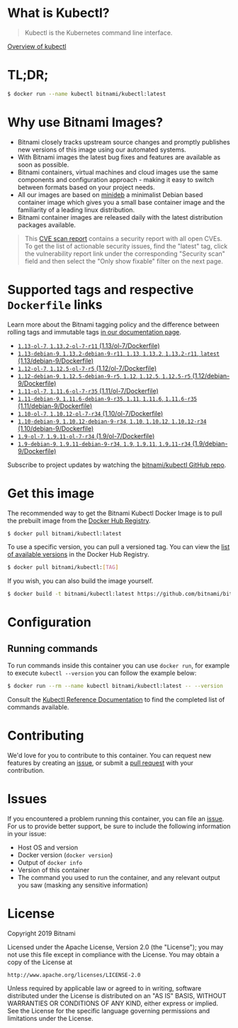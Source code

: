 
# What is Kubectl?

> Kubectl is the Kubernetes command line interface.

[Overview of kubectl](https://kubernetes.io/docs/reference/kubectl/overview/)

# TL;DR;

```bash
$ docker run --name kubectl bitnami/kubectl:latest
```

# Why use Bitnami Images?

* Bitnami closely tracks upstream source changes and promptly publishes new versions of this image using our automated systems.
* With Bitnami images the latest bug fixes and features are available as soon as possible.
* Bitnami containers, virtual machines and cloud images use the same components and configuration approach - making it easy to switch between formats based on your project needs.
* All our images are based on [minideb](https://github.com/bitnami/minideb) a minimalist Debian based container image which gives you a small base container image and the familiarity of a leading linux distribution.
* Bitnami container images are released daily with the latest distribution packages available.


> This [CVE scan report](https://quay.io/repository/bitnami/kubectl?tab=tags) contains a security report with all open CVEs. To get the list of actionable security issues, find the "latest" tag, click the vulnerability report link under the corresponding "Security scan" field and then select the "Only show fixable" filter on the next page.

# Supported tags and respective `Dockerfile` links

Learn more about the Bitnami tagging policy and the difference between rolling tags and immutable tags [in our documentation page](https://docs.bitnami.com/containers/how-to/understand-rolling-tags-containers/).


* [`1.13-ol-7`, `1.13.2-ol-7-r11` (1.13/ol-7/Dockerfile)](https://github.com/bitnami/bitnami-docker-kubectl/blob/1.13.2-ol-7-r11/1.13/ol-7/Dockerfile)
* [`1.13-debian-9`, `1.13.2-debian-9-r11`, `1.13`, `1.13.2`, `1.13.2-r11`, `latest` (1.13/debian-9/Dockerfile)](https://github.com/bitnami/bitnami-docker-kubectl/blob/1.13.2-debian-9-r11/1.13/debian-9/Dockerfile)
* [`1.12-ol-7`, `1.12.5-ol-7-r5` (1.12/ol-7/Dockerfile)](https://github.com/bitnami/bitnami-docker-kubectl/blob/1.12.5-ol-7-r5/1.12/ol-7/Dockerfile)
* [`1.12-debian-9`, `1.12.5-debian-9-r5`, `1.12`, `1.12.5`, `1.12.5-r5` (1.12/debian-9/Dockerfile)](https://github.com/bitnami/bitnami-docker-kubectl/blob/1.12.5-debian-9-r5/1.12/debian-9/Dockerfile)
* [`1.11-ol-7`, `1.11.6-ol-7-r35` (1.11/ol-7/Dockerfile)](https://github.com/bitnami/bitnami-docker-kubectl/blob/1.11.6-ol-7-r35/1.11/ol-7/Dockerfile)
* [`1.11-debian-9`, `1.11.6-debian-9-r35`, `1.11`, `1.11.6`, `1.11.6-r35` (1.11/debian-9/Dockerfile)](https://github.com/bitnami/bitnami-docker-kubectl/blob/1.11.6-debian-9-r35/1.11/debian-9/Dockerfile)
* [`1.10-ol-7`, `1.10.12-ol-7-r34` (1.10/ol-7/Dockerfile)](https://github.com/bitnami/bitnami-docker-kubectl/blob/1.10.12-ol-7-r34/1.10/ol-7/Dockerfile)
* [`1.10-debian-9`, `1.10.12-debian-9-r34`, `1.10`, `1.10.12`, `1.10.12-r34` (1.10/debian-9/Dockerfile)](https://github.com/bitnami/bitnami-docker-kubectl/blob/1.10.12-debian-9-r34/1.10/debian-9/Dockerfile)
* [`1.9-ol-7`, `1.9.11-ol-7-r34` (1.9/ol-7/Dockerfile)](https://github.com/bitnami/bitnami-docker-kubectl/blob/1.9.11-ol-7-r34/1.9/ol-7/Dockerfile)
* [`1.9-debian-9`, `1.9.11-debian-9-r34`, `1.9`, `1.9.11`, `1.9.11-r34` (1.9/debian-9/Dockerfile)](https://github.com/bitnami/bitnami-docker-kubectl/blob/1.9.11-debian-9-r34/1.9/debian-9/Dockerfile)

Subscribe to project updates by watching the [bitnami/kubectl GitHub repo](https://github.com/bitnami/bitnami-docker-kubectl).

# Get this image

The recommended way to get the Bitnami Kubectl Docker Image is to pull the prebuilt image from the [Docker Hub Registry](https://hub.docker.com/r/bitnami/kubectl).

```bash
$ docker pull bitnami/kubectl:latest
```

To use a specific version, you can pull a versioned tag. You can view the [list of available versions](https://hub.docker.com/r/bitnami/kubectl/tags/) in the Docker Hub Registry.

```bash
$ docker pull bitnami/kubectl:[TAG]
```

If you wish, you can also build the image yourself.

```bash
$ docker build -t bitnami/kubectl:latest https://github.com/bitnami/bitnami-docker-kubectl.git
```

# Configuration

## Running commands

To run commands inside this container you can use `docker run`, for example to execute `kubectl --version` you can follow the example below:

```bash
$ docker run --rm --name kubectl bitnami/kubectl:latest -- --version
```

Consult the [Kubectl Reference Documentation](https://kubernetes.io/docs/reference/generated/kubectl/kubectl-commands) to find the completed list of commands available.

# Contributing

We'd love for you to contribute to this container. You can request new features by creating an [issue](https://github.com/bitnami/bitnami-docker-kubectl/issues), or submit a [pull request](https://github.com/bitnami/bitnami-docker-kubectl/pulls) with your contribution.

# Issues

If you encountered a problem running this container, you can file an [issue](https://github.com/bitnami/bitnami-docker-kubectl/issues). For us to provide better support, be sure to include the following information in your issue:

- Host OS and version
- Docker version (`docker version`)
- Output of `docker info`
- Version of this container
- The command you used to run the container, and any relevant output you saw (masking any sensitive information)

# License

Copyright 2019 Bitnami

Licensed under the Apache License, Version 2.0 (the "License");
you may not use this file except in compliance with the License.
You may obtain a copy of the License at

    http://www.apache.org/licenses/LICENSE-2.0

Unless required by applicable law or agreed to in writing, software
distributed under the License is distributed on an "AS IS" BASIS,
WITHOUT WARRANTIES OR CONDITIONS OF ANY KIND, either express or implied.
See the License for the specific language governing permissions and
limitations under the License.
